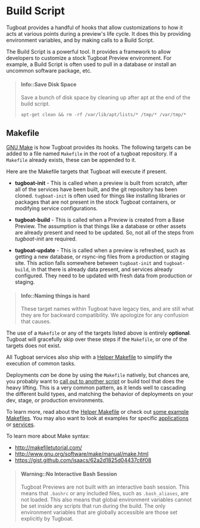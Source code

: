 # Build Script

Tugboat provides a handful of hooks that allow customizations to how it acts at
various points during a preview's life cycle. It does this by providing
environment variables, and by making calls to a Build Script.

The Build Script is a powerful tool. It provides a framework to allow developers
to customize a stock Tugboat Preview environment. For example, a Build Script is
often used to pull in a database or install an uncommon software package, etc.

> #### Info::Save Disk Space
>
> Save a bunch of disk space by cleaning up after apt at the end of the build
> script.
>
> `apt-get clean && rm -rf /var/lib/apt/lists/* /tmp/* /var/tmp/*`

## Makefile

[GNU Make](https://www.gnu.org/software/make/) is how Tugboat provides its
hooks. The following targets can be added to a file named `Makefile` in the root
of a tugboat repository. If a `Makefile` already exists, these can be appended
to it.

Here are the Makefile targets that Tugboat will execute if present.

* **tugboat-init** - This is called when a preview is built from scratch, after
  all of the services have been built, and the git repository has been cloned.
  `tugboat-init` is often used for things like installing libraries or packages
  that are not present in the stock Tugboat containers, or modifying service
  configurations.

* **tugboat-build** - This is called when a Preview is created from a Base
  Preview. The assumption is that things like a database or other assets are
  already present and need to be updated. So, not all of the steps from
  _tugboat-init_ are required.

* **tugboat-update** - This is called when a preview is refreshed, such as
  getting a new database, or rsync-ing files from a production or staging site.
  This action falls somewhere between `tugboat-init` and `tugboat-build`, in
  that there is already data present, and services already configured. They need
  to be updated with fresh data from production or staging.

> #### Info::Naming things is hard
>
> These target names within Tugboat have legacy ties, and are still what they
> are for backward compatibility. We apologize for any confusion that causes.

The use of a `Makefile` or any of the targets listed above is entirely
**optional**. Tugboat will gracefully skip over these steps if the `Makefile`,
or one of the targets does not exist.

All Tugboat services also ship with a
[Helper Makefile](helper-makefile/index.md) to simplify the execution of common
tasks.

Deployments _can_ be done by using the `Makefile` natively, but chances are, you
probably want to
[call out to another script](../examples/features/external-scripts/index.md) or
build tool that does the heavy lifting. This is a very common pattern, as it
lends well to cascading the different build types, and matching the behavior of
deployments on your dev, stage, or production environments.

To learn more, read about the [Helper Makefile](helper-makefile/index.md) or
check out [some example Makefiles](../examples/index.md). You may also want to look
at examples for specific [applications](../examples/applications/index.md) or
[services](../examples/services/index.md).

To learn more about Make syntax:

* http://makefiletutorial.com/
* http://www.gnu.org/software/make/manual/make.html
* https://gist.github.com/isaacs/62a2d1825d04437c6f08

> #### Warning::No Interactive Bash Session
>
> Tugboat Previews are not built with an interactive bash session. This means
> that `.bashrc` or any included files, such as `.bash_aliases`, are not loaded.
> This also means that global environment variables cannot be set inside any
> scripts that run during the build. The only environment variables that are
> globally accessible are those set explicitly by Tugboat.
